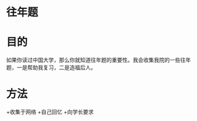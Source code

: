 往年题
===

# 目的
  如果你读过中国大学，那么你就知道往年题的重要性。我会收集我院的一些往年题，一是帮助我复习，二是造福后人。

# 方法
   +收集于网络
   +自己回忆
   +向学长要求
